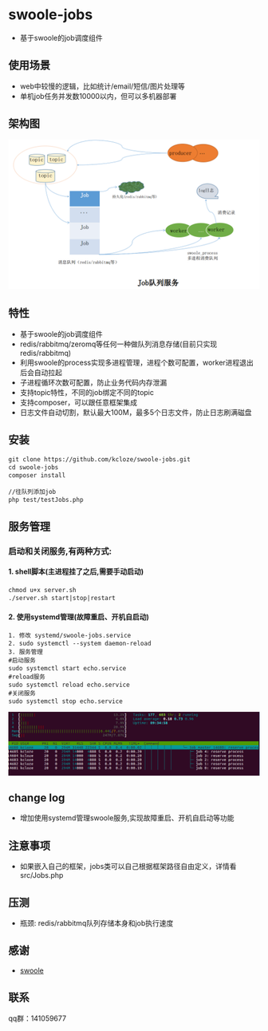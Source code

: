 # swoole-jobs

* 基于swoole的job调度组件

## 使用场景

* web中较慢的逻辑，比如统计/email/短信/图片处理等
* 单机job任务并发数10000以内，但可以多机器部署

## 架构图

![架构图](jobs-archi.png)


## 特性

* 基于swoole的job调度组件
* redis/rabbitmq/zeromq等任何一种做队列消息存储(目前只实现redis/rabbitmq)
* 利用swoole的process实现多进程管理，进程个数可配置，worker进程退出后会自动拉起
* 子进程循环次数可配置，防止业务代码内存泄漏
* 支持topic特性，不同的job绑定不同的topic
* 支持composer，可以跟任意框架集成
* 日志文件自动切割，默认最大100M，最多5个日志文件，防止日志刷满磁盘


## 安装


```
git clone https://github.com/kcloze/swoole-jobs.git
cd swoole-jobs
composer install

//往队列添加job
php test/testJobs.php

```
## 服务管理
### 启动和关闭服务,有两种方式:

#### 1. shell脚本(主进程挂了之后,需要手动启动)
```
chmod u+x server.sh
./server.sh start|stop|restart
```
#### 2. 使用systemd管理(故障重启、开机自启动)


```
1. 修改 systemd/swoole-jobs.service
2. sudo systemctl --system daemon-reload
3. 服务管理
#启动服务
sudo systemctl start echo.service
#reload服务
sudo systemctl reload echo.service
#关闭服务
sudo systemctl stop echo.service
```


![实例图](demo.png)



## change log
* 增加使用systemd管理swoole服务,实现故障重启、开机自启动等功能

## 注意事项

* 如果嵌入自己的框架，jobs类可以自己根据框架路径自由定义，详情看src/Jobs.php



## 压测

* 瓶颈: redis/rabbitmq队列存储本身和job执行速度



## 感谢

* [swoole](http://www.swoole.com/)

## 联系

qq群：141059677





